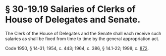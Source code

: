 # § 30-19.19 Salaries of Clerks of House of Delegates and Senate.

<p>The Clerk of the House of Delegates and the Senate shall each receive such salaries as shall be fixed from time to time by the general appropriation act.</p><p>Code 1950, § 14-31; 1954, c. 443; 1964, c. 386, § 14.1-22; 1998, c. <a href='http://lis.virginia.gov/cgi-bin/legp604.exe?981+ful+CHAP0872'>872</a>.</p>